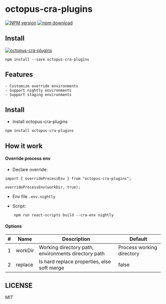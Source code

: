 # octopus-cra-plugins

[![NPM version][npm-image]][npm-url] [![npm download][download-image]][download-url]

[npm-image]: http://img.shields.io/npm/v/octopus-cra-plugins.svg?style=flat-square
[npm-url]: http://npmjs.org/package/octopus-cra-plugins
[download-image]: https://img.shields.io/npm/dm/octopus-cra-plugins.svg?style=flat-square
[download-url]: https://npmjs.org/package/octopus-cra-plugins

## Install

[![octopus-cra-plugins](https://nodei.co/npm/octopus-cra-plugins.png)](https://npmjs.org/package/octopus-cra-plugins)

```
npm install --save octopus-cra-plugins
```

## Features

```
- Customize override environments
- Support nightly environments
- Support staging environments
```

## Install

- Install octopus-cra-plugins

```
npm install octopus-cra-plugins
```

## How it work

#### Override process env

- Declare override:

```
import { overrideProcessEnv } from "octopus-cra-plugins";

overrideProcessEnv(workDir, true);
```

- Env file `.env.nightly`

- Script:

```
    npm run react-scripts build --cra-env nightly
```

#### Options

| #   | Name    | Description                                         | Default                   |
| --- | ------- | --------------------------------------------------- | ------------------------- |
| 1   | workDir | Working directory path, environments directory path | Process working directory |
| 2   | replace | Is hard replace properties, else soft merge         | false                     |

## LICENSE

MIT
